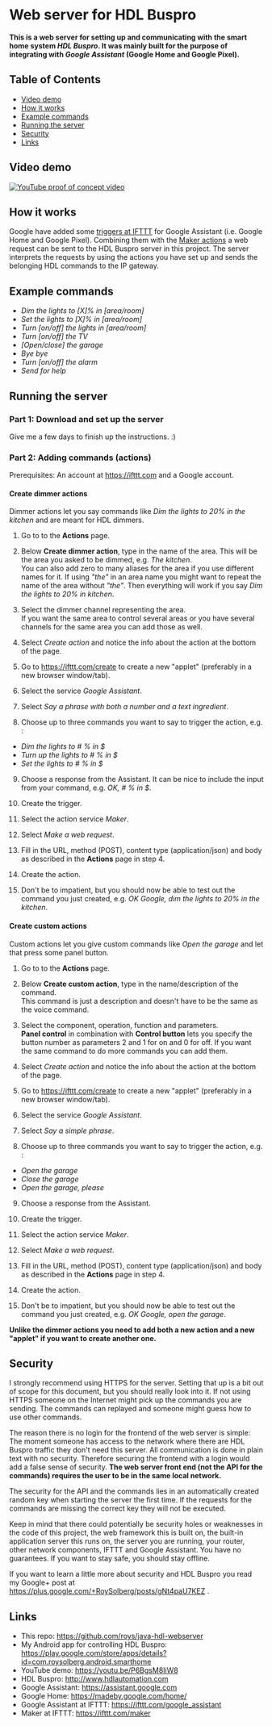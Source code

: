 # Web server for HDL Buspro
**This is a web server for setting up and communicating with the smart home system *HDL Buspro*. It was mainly built for
the purpose of integrating with *Google Assistant* (Google Home and Google Pixel).**

## Table of Contents
- [Video demo](#video-demo)
- [How it works](#how-it-works)
- [Example commands](#example-commands)
- [Running the server](#running-the-server)
- [Security](#security)
- [Links](#links)

## Video demo
[![YouTube proof of concept video](http://img.youtube.com/vi/P6BgsM8IiW8/0.jpg)](https://youtu.be/P6BgsM8IiW8)

## How it works
Google have added some [triggers at IFTTT](https://ifttt.com/google_assistant) for Google Assistant (i.e. Google Home
and Google Pixel). Combining them with the [Maker actions](https://ifttt.com/maker) a web request can be sent to the
HDL Buspro server in this project. The server interprets the requests by using the actions you have set up and sends the
belonging HDL commands to the IP gateway.

## Example commands
 - *Dim the lights to [X]% in [area/room]*
 - *Set the lights to [X]% in [area/room]*
 - *Turn [on/off] the lights in [area/room]*
 - *Turn [on/off] the TV*
 - *[Open/close] the garage*
 - *Bye bye*
 - *Turn [on/off] the alarm*
 - *Send for help*

## Running the server

### Part 1: Download and set up the server

Give me a few days to finish up the instructions. :)

### Part 2: Adding commands (actions)

Prerequisites: An account at https://ifttt.com and a Google account.

#### Create dimmer actions

Dimmer actions let you say commands like *Dim the lights to 20% in the kitchen* and are meant for HDL dimmers.

1. Go to to the **Actions** page.
2. Below **Create dimmer action**, type in the name of the area. This will be the area you asked to be dimmed, e.g. *The kitchen*.  
You can also add zero to many aliases for the area if you use different names for it. If using *"the"* in an area name you might want to repeat the name of the area without *"the"*. Then everything will work if you say *Dim the lights to 20% in kitchen*.
3. Select the dimmer channel representing the area.  
If you want the same area to control several areas or you have several channels for the same area you can add those as well.
4. Select *Create action* and notice the info about the action at the bottom of the page.  
  
5. Go to https://ifttt.com/create to create a new "applet" (preferably in a new browser window/tab).
6. Select the service *Google Assistant*.
7. Select *Say a phrase with both a number and a text ingredient*.
8. Choose up to three commands you want to say to trigger the action, e.g. :
 - *Dim the lights to # % in $*
 - *Turn up the lights to # % in $*
 - *Set the lights to # % in $*
9. Choose a response from the Assistant. It can be nice to include the input from your command, e.g. *OK, # % in $*.
10. Create the trigger.
11. Select the action service *Maker*.
12. Select *Make a web request*.
13. Fill in the URL, method (POST), content type (application/json) and body as described in the **Actions** page in step 4.
14. Create the action.

15. Don't be to impatient, but you should now be able to test out the command you just created, e.g. *OK Google, dim the lights to 20% in the kitchen*.

#### Create custom actions

Custom actions let you give custom commands like *Open the garage* and let that press some panel button.

1. Go to to the **Actions** page.
2. Below **Create custom action**, type in the name/description of the command.  
This command is just a description and doesn't have to be the same as the voice command.
3. Select the component, operation, function and parameters.  
**Panel control** in combination with **Control button** lets you specify the button number as parameters 2 and 1 for on and 0 for off.
If you want the same command to do more commands you can add them.
4. Select *Create action* and notice the info about the action at the bottom of the page.  
  
5. Go to https://ifttt.com/create to create a new "applet" (preferably in a new browser window/tab).
6. Select the service *Google Assistant*.
7. Select *Say a simple phrase*.
8. Choose up to three commands you want to say to trigger the action, e.g. :
 - *Open the garage*
 - *Close the garage*
 - *Open the garage, please*
9. Choose a response from the Assistant.
10. Create the trigger.
11. Select the action service *Maker*.
12. Select *Make a web request*.
13. Fill in the URL, method (POST), content type (application/json) and body as described in the **Actions** page in step 4.
14. Create the action.

15. Don't be to impatient, but you should now be able to test out the command you just created, e.g. *OK Google, open the garage*.

**Unlike the dimmer actions you need to add both a new action and a new "applet" if you want to create another one.**

## Security
I strongly recommend using HTTPS for the server. Setting that up is a bit out of scope for this document, but you should
really look into it. If not using HTTPS someone on the Internet might pick up the commands you are sending. The commands
can replayed and someone might guess how to use other commands.

The reason there is no login for the frontend of the web server is simple: The moment someone has access to the network
where there are HDL Buspro traffic they don't need this server. All communication is done in plain text with no
security. Therefore securing the frontend with a login would add a false sense of security. **The web server front end
(not the API for the commands) requires the user to be in the same local network.**

The security for the API and the commands lies in an automatically created random key when starting the server the first
time. If the requests for the commands are missing the correct key they will not be executed.

Keep in mind that there could potentially be security holes or weaknesses in the code of this project, the web framework this is built
on, the built-in application server this runs on, the server you are running, your router, other network components,
IFTTT and Google Assistant. You have no guarantees. If you want to stay safe, you should stay offline.

If you want to learn a little more about security and HDL Buspro you read my Google+ post at
https://plus.google.com/+RoySolberg/posts/gNt4paU7KEZ .

## Links
 - This repo: https://github.com/roys/java-hdl-webserver
 - My Android app for controlling HDL Buspro: https://play.google.com/store/apps/details?id=com.roysolberg.android.smarthome
 - YouTube demo: https://youtu.be/P6BgsM8IiW8
 - HDL Buspro: http://www.hdlautomation.com
 - Google Assistant: https://assistant.google.com
 - Google Home: https://madeby.google.com/home/
 - Google Assistant at IFTTT: https://ifttt.com/google_assistant
 - Maker at IFTTT: https://ifttt.com/maker
